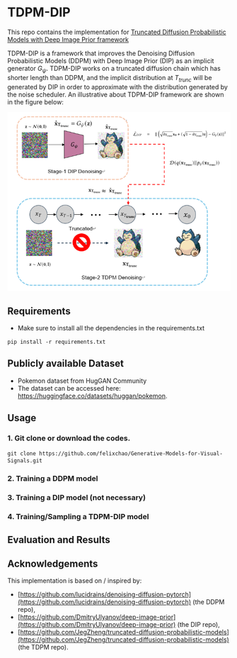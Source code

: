 # TDPM-DIP

This repo contains the implementation for [Truncated Diffusion Probabilistic Models with Deep Image Prior framework](report.pdf)

TDPM-DIP is a framework that improves the Denoising Diffusion Probabilistic Models (DDPM) with Deep Image Prior (DIP) as an implicit generator $G_\psi$. TDPM-DIP works on a truncated diffusion chain which has shorter length than DDPM, and the implicit distribution at $T_{trunc}$ will be generated by DIP in order to approximate with the distribution generated by the noise scheduler. An illustrative about TDPM-DIP framework are shown in the figure below:

<p align="center">
  <img src="assets/framework.png" />
</p>

## Requirements
- Make sure to install all the dependencies in the requirements.txt
```
pip install -r requirements.txt
```


## Publicly available Dataset
- Pokemon dataset from HugGAN Community
- The dataset can be accessed here: https://huggingface.co/datasets/huggan/pokemon.


## Usage
### 1. Git clone or download the codes.
```
git clone https://github.com/felixchao/Generative-Models-for-Visual-Signals.git
```
### 2. Training a DDPM model

### 3. Training a DIP model (not necessary)

### 4. Training/Sampling a TDPM-DIP model

## Evaluation and Results

## Acknowledgements

This implementation is based on / inspired by:
- [https://github.com/lucidrains/denoising-diffusion-pytorch](https://github.com/lucidrains/denoising-diffusion-pytorch) (the DDPM repo), 
- [https://github.com/DmitryUlyanov/deep-image-prior](https://github.com/DmitryUlyanov/deep-image-prior) (the DIP repo),
- [https://github.com/JegZheng/truncated-diffusion-probabilistic-models](https://github.com/JegZheng/truncated-diffusion-probabilistic-models) (the TDPM repo).
